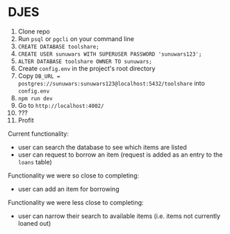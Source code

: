 # DJES

1. Clone repo
2. Run `psql` or `pgcli` on your command line
3. `CREATE DATABASE toolshare;`
4. `CREATE USER sunuwars WITH SUPERUSER PASSWORD 'sunuwars123';`
5. `ALTER DATABASE toolshare OWNER TO sunuwars;`
6. Create `config.env` in the project's root directory
7. Copy `DB_URL = postgres://sunuwars:sunuwars123@localhost:5432/toolshare` into `config.env`
8. `npm run dev`
9. Go to `http://localhost:4002/`
10. ???
11. Profit

Current functionality:
- user can search the database to see which items are listed
- user can request to borrow an item (request is added as an entry to the `loans` table)

Functionality we were so close to completing:
- user can add an item for borrowing

Functionality we were less close to completing:
- user can narrow their search to available items (i.e. items not currently loaned out)
